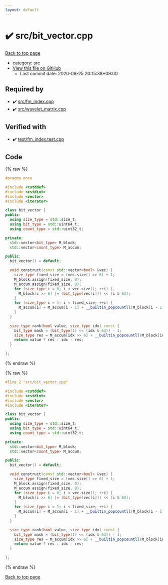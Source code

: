 ```yaml
---
layout: default
---
```


<!-- mathjax config similar to math.stackexchange -->
<script type="text/javascript" async
  src="https://cdnjs.cloudflare.com/ajax/libs/mathjax/2.7.5/MathJax.js?config=TeX-MML-AM_CHTML">
</script>
<script type="text/x-mathjax-config">
  MathJax.Hub.Config({
    TeX: { equationNumbers: { autoNumber: "AMS" }},
    tex2jax: {
      inlineMath: [ ['$','$'] ],
      processEscapes: true
    },
    "HTML-CSS": { matchFontHeight: false },
    displayAlign: "left",
    displayIndent: "2em"
  });
</script>

<script type="text/javascript" src="https://cdnjs.cloudflare.com/ajax/libs/jquery/3.4.1/jquery.min.js"></script>
<script src="https://cdn.jsdelivr.net/npm/jquery-balloon-js@1.1.2/jquery.balloon.min.js" integrity="sha256-ZEYs9VrgAeNuPvs15E39OsyOJaIkXEEt10fzxJ20+2I=" crossorigin="anonymous"></script>
<script type="text/javascript" src="../../assets/js/copy-button.js"></script>
<link rel="stylesheet" href="../../assets/css/copy-button.css" />


# :heavy_check_mark: src/bit_vector.cpp

<a href="../../index.html">Back to top page</a>

* category: <a href="../../index.html#25d902c24283ab8cfbac54dfa101ad31">src</a>
* <a href="{{ site.github.repository_url }}/blob/master/src/bit_vector.cpp">View this file on GitHub</a>
    - Last commit date: 2020-08-25 20:15:38+09:00




## Required by

* :heavy_check_mark: <a href="fm_index.cpp.html">src/fm_index.cpp</a>
* :heavy_check_mark: <a href="wavelet_matrix.cpp.html">src/wavelet_matrix.cpp</a>


## Verified with

* :heavy_check_mark: <a href="../../verify/test/fm_index.test.cpp.html">test/fm_index.test.cpp</a>


## Code

<a id="unbundled"></a>
{% raw %}
```cpp
#pragma once

#include <cstddef>
#include <cstdint>
#include <vector>
#include <iterator>

class bit_vector {
public:
  using size_type = std::size_t;
  using bit_type = std::uint64_t;
  using count_type = std::uint32_t;

private:
  std::vector<bit_type> M_block;
  std::vector<count_type> M_accum;

public:
  bit_vector() = default;

  void construct(const std::vector<bool> &vec) { 
    size_type fixed_size = (vec.size() >> 6) + 1;
    M_block.assign(fixed_size, 0);
    M_accum.assign(fixed_size, 0);
    for (size_type i = 0; i < vec.size(); ++i) {
      M_block[i >> 6] |= (bit_type(vec[i])) << (i & 63);
    }
    for (size_type i = 1; i < fixed_size; ++i) {
      M_accum[i] = M_accum[i - 1] + __builtin_popcountll(M_block[i - 1]);
    }
  }

  size_type rank(bool value, size_type idx) const {
    bit_type mask = (bit_type(1) << (idx & 63)) - 1;
    size_type res = M_accum[idx >> 6] + __builtin_popcountll(M_block[idx >> 6] & mask);
    return value ? res : idx - res;
  }

};

```
{% endraw %}

<a id="bundled"></a>
{% raw %}
```cpp
#line 2 "src/bit_vector.cpp"

#include <cstddef>
#include <cstdint>
#include <vector>
#include <iterator>

class bit_vector {
public:
  using size_type = std::size_t;
  using bit_type = std::uint64_t;
  using count_type = std::uint32_t;

private:
  std::vector<bit_type> M_block;
  std::vector<count_type> M_accum;

public:
  bit_vector() = default;

  void construct(const std::vector<bool> &vec) { 
    size_type fixed_size = (vec.size() >> 6) + 1;
    M_block.assign(fixed_size, 0);
    M_accum.assign(fixed_size, 0);
    for (size_type i = 0; i < vec.size(); ++i) {
      M_block[i >> 6] |= (bit_type(vec[i])) << (i & 63);
    }
    for (size_type i = 1; i < fixed_size; ++i) {
      M_accum[i] = M_accum[i - 1] + __builtin_popcountll(M_block[i - 1]);
    }
  }

  size_type rank(bool value, size_type idx) const {
    bit_type mask = (bit_type(1) << (idx & 63)) - 1;
    size_type res = M_accum[idx >> 6] + __builtin_popcountll(M_block[idx >> 6] & mask);
    return value ? res : idx - res;
  }

};

```
{% endraw %}

<a href="../../index.html">Back to top page</a>


